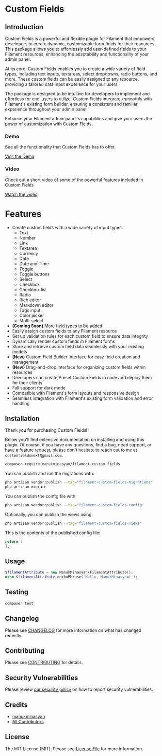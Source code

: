 # Custom Fields

## Introduction

Custom Fields is a powerful and flexible plugin for Filament that empowers developers to create dynamic, customizable
form fields for their resources. This package allows you to effortlessly add user-defined fields to your Filament
resources, enhancing the adaptability and functionality of your admin panel.

At its core, Custom Fields enables you to create a wide variety of field types, including text inputs, textareas, select
dropdowns, radio buttons, and more. These custom fields can be easily assigned to any resource, providing a tailored
data input experience for your users.

The package is designed to be intuitive for developers to implement and effortless for end-users to utilize. Custom
Fields integrates smoothly with Filament's existing form builder, ensuring a consistent and familiar experience
throughout your admin panel.

Enhance your Filament admin panel's capabilities and give your users the power of customization with Custom Fields.

### Demo

See all the functionality that Custom Fields has to offer.

[Visit the Demo](https://filament-custom-fields.manukminasyan.com)

### Video

Check out a short video of some of the powerful features included in Custom Fields

[Watch the video](https://www.youtube.com/watch?v=QnZ9qXwGwR0)

# Features

- Create custom fields with a wide variety of input types:
    - Text
    - Number
    - Link
    - Textarea
    - Currency
    - Date
    - Date and Time
    - Toggle
    - Toggle buttons
    - Select
    - Checkbox
    - Checkbox list
    - Radio
    - Rich editor
    - Markdown editor
    - Tags input
    - Color picker
    - Multi-select
- **(Coming Soon)** More field types to be added
- Easily assign custom fields to any Filament resource
- Set up validation rules for each custom field to ensure data integrity
- Dynamically render custom fields in Filament forms
- Store and retrieve custom field data seamlessly with your existing models
- **(New)** Custom Field Builder interface for easy field creation and management
- **(New)** Drag-and-drop interface for organizing custom fields within resources
- Developers can create Preset Custom Fields in code and deploy them for their clients
- Full support for dark mode
- Compatible with Filament's form layouts and responsive design
- Seamless integration with Filament's existing form validation and error handling

## Installation

Thank you for purchasing Custom Fields!

Below you'll find extensive documentation on installing and using this plugin. Of course, if you have any questions,
find a bug, need support, or have a feature request, please don't hesitate to reach out to me at
`customfieldsnext@gmail.com`.

```bash
composer require manukminasyan/filament-custom-fields
```

You can publish and run the migrations with:

```bash
php artisan vendor:publish --tag="filament-custom-fields-migrations"
php artisan migrate
```

You can publish the config file with:

```bash
php artisan vendor:publish --tag="filament-custom-fields-config"
```

Optionally, you can publish the views using

```bash
php artisan vendor:publish --tag="filament-custom-fields-views"
```

This is the contents of the published config file:

```php
return [
];
```

## Usage

```php
$filamentAttribute = new ManukMinasyan\FilamentAttribute();
echo $filamentAttribute->echoPhrase('Hello, ManukMinasyan!');
```

## Testing

```bash
composer test
```

## Changelog

Please see [CHANGELOG](CHANGELOG.md) for more information on what has changed recently.

## Contributing

Please see [CONTRIBUTING](.github/CONTRIBUTING.md) for details.

## Security Vulnerabilities

Please review [our security policy](../../security/policy) on how to report security vulnerabilities.

## Credits

- [manukminasyan](https://github.com/manukminasyan)
- [All Contributors](../../contributors)

## License

The MIT License (MIT). Please see [License File](LICENSE.md) for more information.
